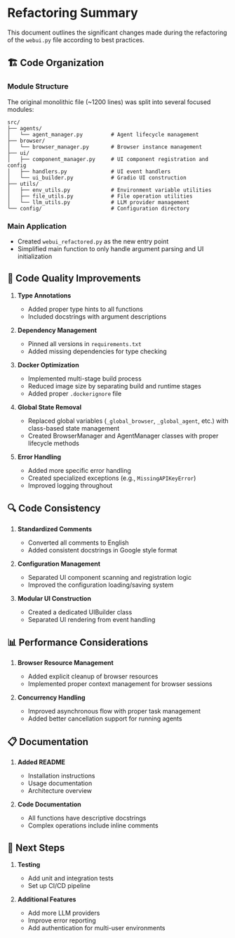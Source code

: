 # Refactoring Summary

This document outlines the significant changes made during the refactoring of the `webui.py` file according to best practices.

## 🏗️ Code Organization

### Module Structure

The original monolithic file (~1200 lines) was split into several focused modules:

```
src/
├── agents/
│   └── agent_manager.py         # Agent lifecycle management
├── browser/
│   └── browser_manager.py       # Browser instance management
├── ui/
│   ├── component_manager.py     # UI component registration and config
│   ├── handlers.py              # UI event handlers
│   └── ui_builder.py            # Gradio UI construction
├── utils/
│   ├── env_utils.py             # Environment variable utilities
│   ├── file_utils.py            # File operation utilities
│   └── llm_utils.py             # LLM provider management
└── config/                      # Configuration directory
```

### Main Application

- Created `webui_refactored.py` as the new entry point
- Simplified main function to only handle argument parsing and UI initialization

## 🧹 Code Quality Improvements

1. **Type Annotations**
   - Added proper type hints to all functions
   - Included docstrings with argument descriptions

2. **Dependency Management**
   - Pinned all versions in `requirements.txt`
   - Added missing dependencies for type checking

3. **Docker Optimization**
   - Implemented multi-stage build process
   - Reduced image size by separating build and runtime stages
   - Added proper `.dockerignore` file

4. **Global State Removal**
   - Replaced global variables (`_global_browser`, `_global_agent`, etc.) with class-based state management
   - Created BrowserManager and AgentManager classes with proper lifecycle methods

5. **Error Handling**
   - Added more specific error handling
   - Created specialized exceptions (e.g., `MissingAPIKeyError`)
   - Improved logging throughout

## 🔍 Code Consistency

1. **Standardized Comments**
   - Converted all comments to English
   - Added consistent docstrings in Google style format

2. **Configuration Management**
   - Separated UI component scanning and registration logic
   - Improved the configuration loading/saving system

3. **Modular UI Construction**
   - Created a dedicated UIBuilder class
   - Separated UI rendering from event handling

## 📊 Performance Considerations

1. **Browser Resource Management**
   - Added explicit cleanup of browser resources
   - Implemented proper context management for browser sessions

2. **Concurrency Handling**
   - Improved asynchronous flow with proper task management
   - Added better cancellation support for running agents

## 📋 Documentation

1. **Added README**
   - Installation instructions
   - Usage documentation
   - Architecture overview

2. **Code Documentation**
   - All functions have descriptive docstrings
   - Complex operations include inline comments

## 🚀 Next Steps

1. **Testing**
   - Add unit and integration tests
   - Set up CI/CD pipeline

2. **Additional Features**
   - Add more LLM providers
   - Improve error reporting
   - Add authentication for multi-user environments 